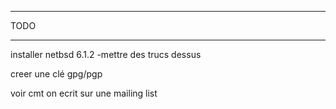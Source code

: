 



****
TODO
****


installer netbsd 6.1.2
   -mettre des trucs dessus

creer une clé gpg/pgp


voir cmt on ecrit sur une mailing list